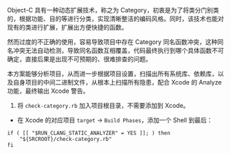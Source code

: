 Object-C 具有一种动态扩展技术，称之为 Category，初衷是为了将类分门别类的，根据功能、目的等进行分类，实现清晰整洁的编码风格。同时，该技术也能对现有的类进行扩展，扩展出方便快捷的函数。

然而过度的不正确的使用，容易导致项目中存在 Category 同名函数冲突，这种同名冲突无法自动检测，导致同名函数互相覆盖，代码最终执行到哪个具体函数不可确定，直接后果是出现不可预期的、很难排查的问题。 

本方案能够分析项目，从而进一步根据项目设置，扫描出所有系统库、依赖库，以及自身项目的中间二进制文件，从根本上扫描所有隐患，配合 Xcode 的 Analyze 功能，最终输出 Xcode 警告。

1. 将 `check-category.rb` 加入项目根目录，不需要添加到 Xcode。
- 在 Xcode 的对应项目 `target` -> `Build Phases`，添加一个 Shell 到最后：

```
if ( [[ "$RUN_CLANG_STATIC_ANALYZER" = YES ]]; ) then
    "${SRCROOT}/check-category.rb"
fi
```
